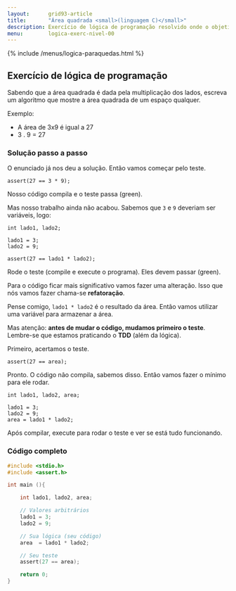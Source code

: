 ```yaml
---
layout:      grid93-article
title:       "Área quadrada <small>(linguagem C)</small>"
description: Exercício de lógica de programação resolvido onde o objetivo é encontrar a área quadrada.
menu:        logica-exerc-nivel-00
---
```


{% include /menus/logica-paraquedas.html %}

Exercício de lógica de programação
---

Sabendo que a área quadrada é dada pela multiplicação dos lados, escreva um algoritmo que mostre a área quadrada de
um espaço qualquer.

Exemplo:

* A área de 3x9 é igual a 27
* 3 . 9 = 27


### Solução passo a passo

O enunciado já nos deu a solução. Então vamos começar pelo teste.

    assert(27 == 3 * 9);

Nosso código compila e o teste passa (green).

Mas nosso trabalho ainda não acabou. Sabemos que `3` e `9` deveriam ser variáveis, logo:

	int lado1, lado2;

	lado1 = 3;
	lado2 = 9;

    assert(27 == lado1 * lado2);

Rode o teste (compile e execute o programa). Eles devem passar (green).

Para o código ficar mais significativo vamos fazer uma alteração. Isso que nós vamos fazer chama-se __refatoração__.

Pense comigo, `lado1 * lado2` é o resultado da área. Então vamos utilizar uma variável para armazenar a área.

Mas atenção: __antes de mudar o código, mudamos primeiro o teste__. Lembre-se que estamos praticando o __TDD__ (além da lógica).

Primeiro, acertamos o teste.

    assert(27 == area);

Pronto. O código não compila, sabemos disso. Então vamos fazer o mínimo para ele rodar.

	int lado1, lado2, area;

	lado1 = 3;
	lado2 = 9;
	area = lado1 * lado2;

Após compilar, execute para rodar o teste e ver se está tudo funcionando.



### Código completo

```c
#include <stdio.h>
#include <assert.h>

int main (){

    int lado1, lado2, area;

    // Valores arbitrários
    lado1 = 3;
    lado2 = 9;

    // Sua lógica (seu código)
    area  = lado1 * lado2;

    // Seu teste
    assert(27 == area);

    return 0;
}
```